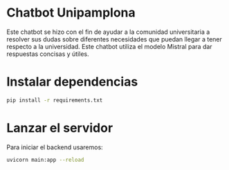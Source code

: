 # Chatbot Unipamplona
Este chatbot se hizo con el fin de ayudar a la comunidad universitaria a resolver sus dudas sobre diferentes necesidades que puedan llegar a tener respecto a la universidad.
Este chatbot utiliza el modelo Mistral para dar respuestas concisas y útiles.

# Instalar dependencias

```bash
pip install -r requirements.txt
```
# Lanzar el servidor
Para iniciar el backend usaremos:

```bash
uvicorn main:app --reload
